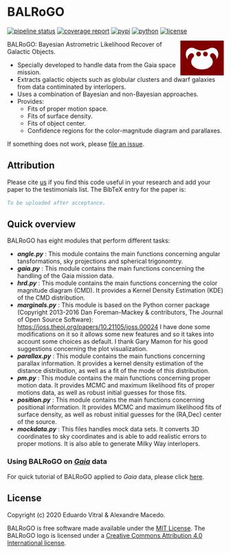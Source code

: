 # BALRoGO

[![pipeline status](https://gitlab.com/eduardo-vitral/balrogo/badges/master/pipeline.svg)](https://gitlab.com/eduardo-vitral/balrogo/-/commits/master)
[![coverage report](https://gitlab.com/eduardo-vitral/balrogo/badges/master/coverage.svg)](https://gitlab.com/eduardo-vitral/balrogo/-/commits/master)
[![pypi](https://img.shields.io/pypi/v/balrogo.svg)](https://pypi.python.org/pypi/balrogo/)
[![python](https://img.shields.io/pypi/pyversions/balrogo.svg)](https://pypi.python.org/pypi/balrogo)
[![license](http://img.shields.io/badge/license-MIT-blue.svg)](LICENSE)

<!-- markdownlint-disable-next-line no-inline-html -->
<img alt="logo" align="right" src="logo.png" width="20%" />

BALRoGO: Bayesian Astrometric Likelihood Recover of Galactic Objects.

- Specially developed to handle data from the Gaia space mission.
- Extracts galactic objects such as globular clusters and dwarf galaxies from data contiminated by interlopers.
- Uses a combination of Bayesian and non-Bayesian approaches.
- Provides:
  - Fits of proper motion space.
  - Fits of surface density.
  - Fits of object center.
  - Confidence regions for the color-magnitude diagram and parallaxes.

If something does not work, please [file an issue](https://gitlab.com/eduardo-vitral/balrogo/-/issues).

## Attribution

Please cite [us](https://arxiv.org/abs/2010.05532) if you find this code useful in your research and add your paper to the testimonials list. The BibTeX entry for the paper is:

```bibtex
To be uploaded after acceptance.
```

## Quick overview

BALRoGO has eight modules that perform different tasks:

- ***angle.py*** : This module contains the main functions concerning angular tansformations, sky projections and spherical trigonomtry.
- ***gaia.py*** : This module contains the main functions concerning the handling of the Gaia mission data.
- ***hrd.py*** : This module contains the main functions concerning the color magnitude diagram (CMD). It provides a Kernel Density Estimation (KDE) of the CMD distribution.
- ***marginals.py*** : This module is based on the Python corner package (Copyright 2013-2016 Dan Foreman-Mackey & contributors, The Journal of Open Source Software): https://joss.theoj.org/papers/10.21105/joss.00024
I have done some modifications on it so it allows some new features and so it takes into account some choices as default. I thank Gary Mamon for his good suggestions concerning the plot visualization.
-  ***parallax.py*** : This module contains the main functions concerning parallax information. It provides a kernel density estimation of the distance distribution, as well as a fit of the mode of this distribution.
- ***pm.py*** : This module contains the main functions concerning proper motion data. It provides MCMC and maximum likelihood fits of proper motions data, as well as robust initial guesses for those fits.
- ***position.py*** : This module contains the main functions concerning positional information. It provides MCMC and maximum likelihood fits of surface density, as well as robust initial guesses for the (RA,Dec) center of the source.
- ***mockdata.py*** : This files handles mock data sets. It converts 3D coordinates to sky coordinates and is able to add realistic errors to proper motions. It is also able to generate Milky Way interlopers.

### Using BALRoGO on [*Gaia*](https://www.cosmos.esa.int/web/gaia/data-access) data

For quick tutorial of BALRoGO applied to *Gaia* data, please click [here](https://gitlab.com/eduardo-vitral/balrogo/-/blob/master/GAIA.md).

## License

Copyright (c) 2020 Eduardo Vitral & Alexandre Macedo.

BALRoGO is free software made available under the [MIT License](LICENSE). The BALRoGO logo is licensed under a [Creative Commons Attribution 4.0 International license](https://creativecommons.org/licenses/by/4.0/).
